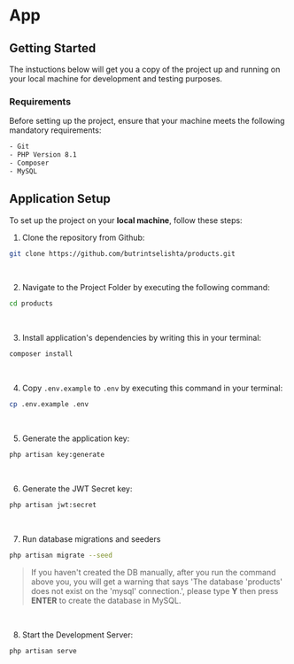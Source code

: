 
# App

## Getting Started
The instuctions below will get you a copy of the project up and running on your local machine for development and testing purposes.

### Requirements
Before setting up the project, ensure that your machine meets the following mandatory requirements:
```bash
- Git
- PHP Version 8.1
- Composer
- MySQL
```

## Application Setup
To set up the project on your **local machine**, follow these steps:

1. Clone the repository from Github:
```bash
git clone https://github.com/butrintselishta/products.git
```
<br/>

2. Navigate to the Project Folder by executing the following command:
```bash
cd products
```
<br/>

3. Install application's dependencies by writing this in your terminal:
```bash
composer install
```

<br/>

4. Copy `.env.example` to `.env` by executing this command in your terminal:
```bash
cp .env.example .env
```

<br/>

5. Generate the application key:
```bash
php artisan key:generate
```

<br/>

6. Generate the JWT Secret key:

```bash
php artisan jwt:secret
```

<br/>

7. Run database migrations and seeders
```bash
php artisan migrate --seed
```
> If you haven't created the DB manually, after you run the command above you, you will get a warning that says 'The database 'products' does not exist on the 'mysql' connection.', please type **Y** then press **ENTER** to create the database in MySQL.

<br/>

8. Start the Development Server:

```bash
php artisan serve
```
